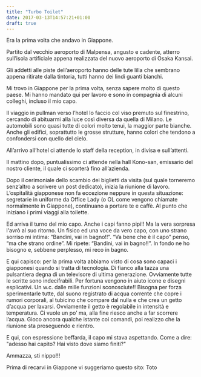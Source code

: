 ```yaml
---
title: "Turbo Toilet"
date: 2017-03-13T14:57:21+01:00
draft: true
---
```

Era la prima volta che andavo in Giappone.

Partito dal vecchio aeroporto di Malpensa, angusto e cadente, atterro sull’isola artificiale appena realizzata del nuovo aeroporto di Osaka Kansai.

Gli addetti alle piste dell’aeroporto hanno delle tute lilla che sembrano appena ritirate dalla tintoria, tutti hanno dei lindi guanti bianchi.

Mi trovo in Giappone per la prima volta, senza sapere molto di questo paese. Mi hanno mandato qui per lavoro e sono in compagnia di alcuni colleghi, incluso il mio capo.

Il viaggio in pullman verso l’hotel lo faccio col viso premuto sul finestrino, cercando di abituarmi alla luce così diversa da quella di Milano. Le automobili sono quasi tutte di colori molto tenui, la maggior parte bianche. Anche gli edifici, soprattutto le grosse strutture, hanno colori che tendono a confondersi con quello del cielo.

All’arrivo all’hotel ci attende lo staff della reception, in divisa e sull’attenti.

Il mattino dopo, puntualissimo ci attende nella hall Kono-san, emissario del nostro cliente, il quale ci scorterà fino all’azienda.

Dopo il cerimoniale dello scambio dei biglietti da visita (sul quale torneremo senz’altro a scrivere un post dedicato), inizia la riunione di lavoro. L’ospitalità giapponese non fa eccezione neppure in questa situazione: segretarie in uniforme da Office Lady (o OL come vengono chiamate normalmente in Giappone), continuano a portare te e caffè. Al  punto che iniziano i primi viaggi alla toilette.

Ed arriva il turno del mio capo. Anche i capi fanno pipì!!
Ma la vera sorpresa l'avrò al suo ritorno. Un fisico ed una voce da vero capo, con uno strano sorriso mi intima: “Bandini, vai in bagno!!”.
“Va bene che è il capo” penso, “ma che strano ordine”.
Mi ripete:  “Bandini, vai in bagno!!”. In fondo ne ho bisogno e, sebbene perplesso, mi reco in bagno.

E qui capisco: per la prima volta abbiamo visto di cosa sono capaci i giapponesi quando si tratta di tecnologia.
Di fianco alla tazza una pulsantiera degna di un televisore di ultima generazione. Ovviamente tutte le scritte sono indecifrabili. Per fortuna vengono in aiuto icone e disegni esplicativi. Un w.c. dalle mille funzioni sconosciute!!
Bisogna per forza sperimentarle tutte, dal suono registrato di acqua corrente che copre i rumori corporali, al tubicino che compare dal nulla e che crea un getto d’acqua per lavarsi. Ovviamente il getto è regolabile in intensità e temperatura.
Ci vuole un po’ ma, alla fine riesco anche a far scorrere l’acqua. Gioco ancora qualche istante coi comandi, poi realizzo che la riunione sta proseguendo e rientro.

E qui, con espressione beffarda, il capo mi stava aspettando. Come a dire: "adesso hai capito? Hai visto dove siamo finiti?" 

Ammazza, sti nippo!!!

Prima di recarvi in Giappone vi suggeriamo questo sito: Toto
